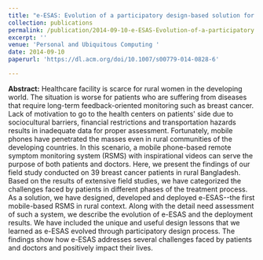 ```yaml
---
title: "e-ESAS: Evolution of a participatory design-based solution for breast cancer (BC) patients in rural Bangladesh"
collection: publications
permalink: /publication/2014-09-10-e-ESAS-Evolution-of-a-participatory
excerpt: ''
venue: 'Personal and Ubiquitous Computing '
date: 2014-09-10
paperurl: 'https://dl.acm.org/doi/10.1007/s00779-014-0828-6'

---
```


**Abstract:** Healthcare facility is scarce for rural women in the developing world. The situation is worse for patients who are suffering from diseases that require long-term feedback-oriented monitoring such as breast cancer. Lack of motivation to go to the health centers on patients' side due to sociocultural barriers, financial restrictions and transportation hazards results in inadequate data for proper assessment. Fortunately, mobile phones have penetrated the masses even in rural communities of the developing countries. In this scenario, a mobile phone-based remote symptom monitoring system (RSMS) with inspirational videos can serve the purpose of both patients and doctors. Here, we present the findings of our field study conducted on 39 breast cancer patients in rural Bangladesh. Based on the results of extensive field studies, we have categorized the challenges faced by patients in different phases of the treatment process. As a solution, we have designed, developed and deployed e-ESAS--the first mobile-based RSMS in rural context. Along with the detail need assessment of such a system, we describe the evolution of e-ESAS and the deployment results. We have included the unique and useful design lessons that we learned as e-ESAS evolved through participatory design process. The findings show how e-ESAS addresses several challenges faced by patients and doctors and positively impact their lives.

 <!--- [Download paper here](http://ferdaus.github.io/files/health07-kawsar.pdf)  
